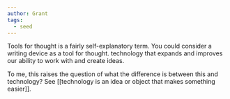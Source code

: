 ```yaml
---
author: Grant
tags:
  - seed
---
```

Tools for thought is a fairly self-explanatory term. You could consider a writing device as a tool for thought. technology that expands and improves our ability to work with and create ideas.

To me, this raises the question of what the difference is between this and technology? See [[technology is an idea or object that makes something easier]].
